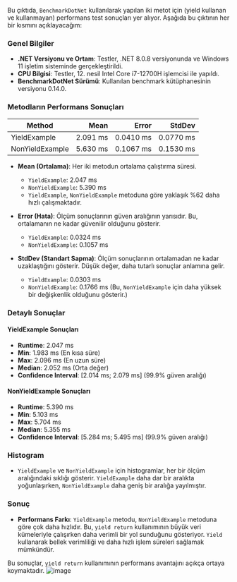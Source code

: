 Bu çıktıda, `BenchmarkDotNet` kullanılarak yapılan iki metot için (yield kullanan ve kullanmayan) performans test sonuçları yer alıyor. Aşağıda bu çıktının her bir kısmını açıklayacağım:

### Genel Bilgiler
- **.NET Versiyonu ve Ortam**: Testler, .NET 8.0.8 versiyonunda ve Windows 11 işletim sisteminde gerçekleştirildi. 
- **CPU Bilgisi**: Testler, 12. nesil Intel Core i7-12700H işlemcisi ile yapıldı.
- **BenchmarkDotNet Sürümü**: Kullanılan benchmark kütüphanesinin versiyonu 0.14.0.

### Metodların Performans Sonuçları
| Method          | Mean     | Error     | StdDev    |
|---------------- |---------:|----------:|----------:|
| YieldExample    | 2.091 ms | 0.0410 ms | 0.0770 ms |
| NonYieldExample | 5.630 ms | 0.1067 ms | 0.1530 ms |

- **Mean (Ortalama)**: Her iki metodun ortalama çalıştırma süresi.
  - `YieldExample`: 2.047 ms
  - `NonYieldExample`: 5.390 ms
  - `YieldExample`, `NonYieldExample` metoduna göre yaklaşık %62 daha hızlı çalışmaktadır.

- **Error (Hata)**: Ölçüm sonuçlarının güven aralığının yarısıdır. Bu, ortalamanın ne kadar güvenilir olduğunu gösterir.
  - `YieldExample`: 0.0324 ms
  - `NonYieldExample`: 0.1057 ms

- **StdDev (Standart Sapma)**: Ölçüm sonuçlarının ortalamadan ne kadar uzaklaştığını gösterir. Düşük değer, daha tutarlı sonuçlar anlamına gelir.
  - `YieldExample`: 0.0303 ms
  - `NonYieldExample`: 0.1766 ms (Bu, `NonYieldExample` için daha yüksek bir değişkenlik olduğunu gösterir.)

### Detaylı Sonuçlar
#### YieldExample Sonuçları
- **Runtime**: 2.047 ms
- **Min**: 1.983 ms (En kısa süre)
- **Max**: 2.096 ms (En uzun süre)
- **Median**: 2.052 ms (Orta değer)
- **Confidence Interval**: [2.014 ms; 2.079 ms] (99.9% güven aralığı)

#### NonYieldExample Sonuçları
- **Runtime**: 5.390 ms
- **Min**: 5.103 ms
- **Max**: 5.704 ms
- **Median**: 5.355 ms
- **Confidence Interval**: [5.284 ms; 5.495 ms] (99.9% güven aralığı)

### Histogram
- `YieldExample` ve `NonYieldExample` için histogramlar, her bir ölçüm aralığındaki sıklığı gösterir. `YieldExample` daha dar bir aralıkta yoğunlaşırken, `NonYieldExample` daha geniş bir aralığa yayılmıştır.

### Sonuç
- **Performans Farkı**: `YieldExample` metodu, `NonYieldExample` metoduna göre çok daha hızlıdır. Bu, `yield return` kullanımının büyük veri kümeleriyle çalışırken daha verimli bir yol sunduğunu gösteriyor. `Yield` kullanarak bellek verimliliği ve daha hızlı işlem süreleri sağlamak mümkündür.
  
Bu sonuçlar, `yield return` kullanımının performans avantajını açıkça ortaya koymaktadır. 
![image](https://github.com/user-attachments/assets/cee03b1f-1e6d-4ada-9a3a-7282cf99df42)
